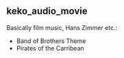 ## keko_audio_movie
Basically film music, Hans Zimmer etc.:
* Band of Brothers Theme
* Pirates of the Carribean
